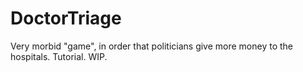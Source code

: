 # DoctorTriage
Very morbid "game", in order that politicians give more money to the hospitals. Tutorial. WIP.
